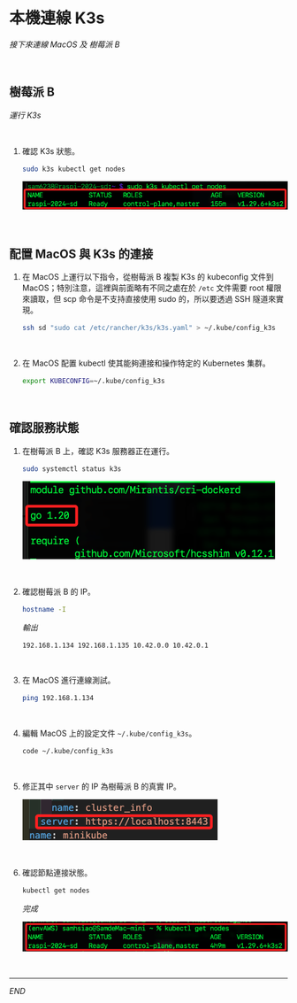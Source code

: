 # 本機連線 K3s

_接下來連線 MacOS 及 樹莓派 B_

<br>

## 樹莓派 B

_運行 K3s_

<br>

1. 確認 K3s 狀態。

   ```bash
   sudo k3s kubectl get nodes
   ```

   ![](images/img_11.png)

<br>

## 配置 MacOS 與 K3s 的連接

1. 在 MacOS 上運行以下指令，從樹莓派 B 複製 K3s 的 kubeconfig 文件到 MacOS；特別注意，這裡與前面略有不同之處在於 `/etc` 文件需要 root 權限來讀取，但 scp 命令是不支持直接使用 sudo 的，所以要透過 SSH 隧道來實現。

   ```bash
   ssh sd "sudo cat /etc/rancher/k3s/k3s.yaml" > ~/.kube/config_k3s
   ```

<br>

2. 在 MacOS 配置 kubectl 使其能夠連接和操作特定的 Kubernetes 集群。

   ```bash
   export KUBECONFIG=~/.kube/config_k3s
   ```

<br>

## 確認服務狀態 

1. 在樹莓派 B 上，確認 K3s 服務器正在運行。

   ```bash
   sudo systemctl status k3s
   ```

   ![](images/img_16.png)

<br>

2. 確認樹莓派 B 的 IP。

   ```bash
   hostname -I
   ```

   _輸出_

   ```bash
   192.168.1.134 192.168.1.135 10.42.0.0 10.42.0.1 
   ```

<br>

3. 在 MacOS 進行連線測試。

   ```bash
   ping 192.168.1.134
   ```

<br>

4. 編輯 MacOS 上的設定文件 `~/.kube/config_k3s`。

   ```bash
   code ~/.kube/config_k3s
   ```

<br>

5. 修正其中 `server` 的 IP 為樹莓派 B 的真實 IP。

   ![](images/img_17.png)

<br>

6. 確認節點連接狀態。

   ```bash
   kubectl get nodes
   ```   

   _完成_

   ![](images/img_18.png)

<br>

___

_END_
